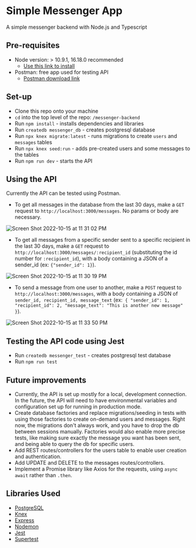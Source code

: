 # Simple Messenger App
A simple messenger backend with Node.js and Typescript

## Pre-requisites
* Node version: > 10.9.1, 16.18.0 recommended
  * [Use this link to install](https://nodejs.org/en/download/)
* Postman: free app used for testing API
  * [Postman download link](https://www.postman.com/downloads/)
  
## Set-up
* Clone this repo onto your machine
* `cd` into the top level of the repo: `/messenger-backend`
* Run `npm install` - installs dependencies and libraries
* Run `createdb messenger_db` - creates postgresql database
* Run `npx knex migrate:latest` - runs migrations to create `users` and `messages` tables
* Run `npx knex seed:run` - adds pre-created users and some messages to the tables
* Run `npm run dev` - starts the API

## Using the API
Currently the API can be tested using Postman.
* To get all messages in the database from the last 30 days, make a `GET` request to `http://localhost:3000/messages`. No params or body are necessary.

![Screen Shot 2022-10-15 at 11 31 02 PM](https://user-images.githubusercontent.com/55030317/196019766-623547ae-ee86-4e1e-88f8-7e9214f03e88.png)

* To get all messages from a specific sender sent to a specific recipient in the last 30 days, make a `GET` request to `http://localhost:3000/messages/:recipient_id` (substituting the id number for `:recipient_id`), with a body containing a JSON of a sender_id (ex: `{"sender_id": 1}`).

![Screen Shot 2022-10-15 at 11 30 19 PM](https://user-images.githubusercontent.com/55030317/196019723-d98545c7-99db-44a1-bc26-ca50a6da7dfd.png)

* To send a message from one user to another, make a `POST` request to `http://localhost:3000/messages`, with a body containing a JSON of `sender_id, recipient_id, message_text` (ex:` {
    "sender_id": 1,
    "recipient_id": 2,
    "message_text": "This is another new message"
}`).

![Screen Shot 2022-10-15 at 11 33 50 PM](https://user-images.githubusercontent.com/55030317/196019909-1a309274-8c4d-4069-862f-9e65688b9ee2.png)

## Testing the API code using Jest
* Run `createdb messenger_test` - creates postgresql test database
* Run `npm run test`

## Future improvements
 * Currently, the API is set up mostly for a local, development connection. In the future, the API will need to have environmental variables and configuration set up for running in production mode. 
 * Create database factories and replace migrations/seeding in tests with using those factories to create on-demand users and messages. Right now, the migrations don't always work, and you have to drop the db between sessions manually. Factories would also enable more precise tests, like making sure exactly the message you want has been sent, and being able to query the db for specific users.
 * Add REST routes/controllers for the users table to enable user creation and authentication. 
 * Add UPDATE and DELETE to the messages routes/controllers.
 * Implement a Promise library like Axios for the requests, using `async await` rather than `.then`. 

## Libraries Used
* [PostgreSQL](https://www.postgresql.org/)
* [Knex](https://knexjs.org/guide/)
* [Express](https://expressjs.com/)
* [Nodemon](https://nodemon.io/)
* [Jest](https://jestjs.io/docs/getting-started)
* [Supertest](https://github.com/visionmedia/supertest#readme)

